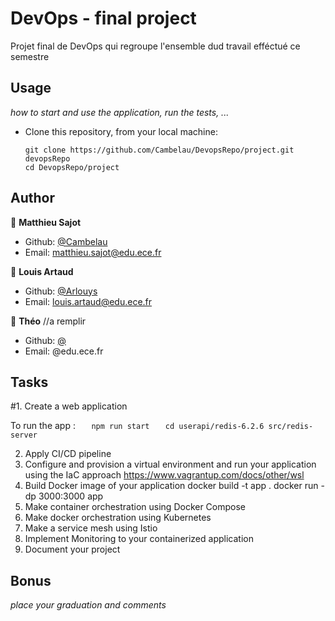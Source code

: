 
# DevOps - final project

Projet final de DevOps qui regroupe l'ensemble dud travail efféctué ce semestre

## Usage

*how to start and use the application, run the tests, ...*

* Clone this repository, from your local machine:
  ```
  git clone https://github.com/Cambelau/DevopsRepo/project.git devopsRepo
  cd DevopsRepo/project
  ```

## Author

👤 **Matthieu Sajot**

* Github: [@Cambelau](https://github.com/Cambelau)
* Email: matthieu.sajot@edu.ece.fr

👤 **Louis Artaud**

* Github: [@Arlouys](https://github.com/Arlouys)
* Email: louis.artaud@edu.ece.fr

👤 **Théo**
//a remplir
* Github: [@](https://github.com/)
* Email: @edu.ece.fr

## Tasks

#1. Create a web application

To run the app :
  ``    npm run start ``
  ``    cd userapi/redis-6.2.6
        src/redis-server
  ``

2. Apply CI/CD pipeline
3. Configure and provision a virtual environment and run your application using the IaC approach
https://www.vagrantup.com/docs/other/wsl
4. Build Docker image of your application
 docker build -t app .
 docker run -dp 3000:3000 app
5. Make container orchestration using Docker Compose
6. Make docker orchestration using Kubernetes
7. Make a service mesh using Istio
8. Implement Monitoring to your containerized application
9. Document your project

## Bonus

*place your graduation and comments*

